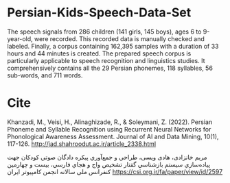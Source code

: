 # Persian-Kids-Speech-Data-Set
The speech signals from 286 children (141 girls, 145 boys), ages 6 to 9-year-old, were recorded. This recorded data is manually checked and labeled. Finally, a corpus containing 162,395 samples with a duration of 33 hours and 44 minutes is created. The prepared speech corpus is particularly applicable to speech recognition and linguistics studies. It comprehensively contains all the 29 Persian phonemes, 118 syllables, 56 sub-words, and 711 words.

# Cite
Khanzadi, M., Veisi, H., Alinaghizade, R., & Soleymani, Z. (2022). Persian Phoneme and Syllable Recognition using Recurrent Neural Networks for Phonological Awareness Assessment. Journal of AI and Data Mining, 10(1), 117-126. http://jad.shahroodut.ac.ir/article_2338.html

مریم خانزادی، هادی ویسی، طراحي و جمع‌آوري پيکره دادگان صوتي کودکان جهت پياده‌سازي سيستم بازشناسي گفتار تشخيص واج و هجاي فارسي،  بیست و چهارمین کنفرانس ملی سالانه انجمن کامپیوتر ایران 
    https://csi.org.ir/fa/paper/view/id/2597
